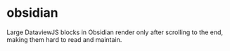 # obsidian
Large DataviewJS blocks in Obsidian render only after scrolling to the end, making them hard to read and maintain.
